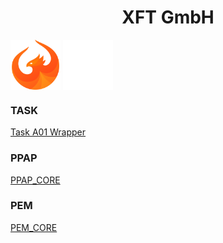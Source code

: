 <h1 align="center">XFT GmbH</h1>

<img align="center" src="https://github.com/XFT-GmbH/.github/blob/main/icons/ui5.svg" alt="ui5" width="80" height="80"/>

<img align="center" src="https://github.com/XFT-GmbH/.github/blob/main/icons/xft.svg" alt="ui5" width="80" height="80"/>


<h3>TASK</h3>

[Task A01 Wrapper](https://github.com/XFT-GmbH/zxfttmtaska01wrapper)

<h3>PPAP</h3>

[PPAP_CORE](https://github.com/XFT-GmbH/comxftppapcore)

<h3>PEM</h3>

[PEM_CORE](https://github.com/XFT-GmbH/comxfthrpemcore)
